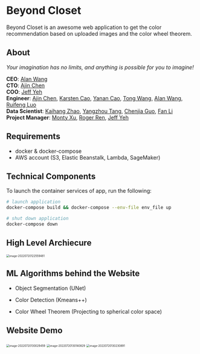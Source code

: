 # Beyond Closet

Beyond Closet is an awesome web application to get the color recommendation based on uploaded images and the color wheel theorem.

## About

*Your imagination has no limits, and anything is possible for you to imagine!*

**CEO**: [Alan Wang](https://www.linkedin.com/in/alan-yuefan-wang/) <br>
**CTO**: [Ajin Chen](https://www.linkedin.com/in/jih-chin-chen/) <br>
**COO**: [Jeff Yeh](https://www.linkedin.com/in/jeffyeh1/) <br>
**Engineer**: [Ajin Chen](https://www.linkedin.com/in/jih-chin-chen/), [Karsten Cao](https://www.linkedin.com/in/karstencao/),
              [Yanan Cao](https://www.linkedin.com/in/yanancao21/), [Tong Wang](https://www.linkedin.com/in/tongwang028/), [Alan Wang](https://www.linkedin.com/in/alan-yuefan-wang/), [Ruifeng Luo](https://www.linkedin.com/in/ruifeng-luo/) <br>
**Data Scientist**:  [Kaihang Zhao](https://www.linkedin.com/in/kaihang-zhao/), [Yangzhou Tang](https://www.linkedin.com/in/yangzhou-tang/), [Chenjia Guo](https://www.linkedin.com/in/chenjia-guo/), [Fan Li](https://www.linkedin.com/in/victorlifan/) <br>
**Project Manager**:  [Monty Xu](https://www.linkedin.com/in/mengtingxu/), [Roger Ren](https://www.linkedin.com/in/zihaoren/), [Jeff Yeh](https://www.linkedin.com/in/jeffyeh1/) <br>

## Requirements

* docker & docker-compose
* AWS account (S3, Elastic Beanstalk, Lambda, SageMaker)


## Technical Components

To launch the container services of app, run the following:
```bash
# launch application
docker-compose build && docker-compose --env-file env_file up

# shut down application
docker-compose down
```

## High Level Archiecure

<img src="https://s2.loli.net/2022/07/21/BVb3xWKGMemn1wQ.png" alt="image-20220720122559481" style="zoom:50%;" />

## ML Algorithms behind the Website

* Object Segmentation (UNet)

* Color Detection (Kmeans++)

* Color Wheel Theorem (Projecting to spherical color space)

## Website Demo

<img src="https://s2.loli.net/2022/07/21/yLe5DfV2MJ4cqt9.png" alt="image-20220720130029459" style="zoom:50%;" />

<img src="https://s2.loli.net/2022/07/21/moLRGcNuCHJfVz2.png" alt="image-20220720130140829" style="zoom:50%;" />

<img src="https://s2.loli.net/2022/07/21/qdNaAYmixHOzubX.png" alt="image-20220720130230891" style="zoom:50%;" />

